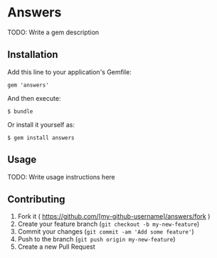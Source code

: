 # Answers

TODO: Write a gem description

## Installation

Add this line to your application's Gemfile:

    gem 'answers'

And then execute:

    $ bundle

Or install it yourself as:

    $ gem install answers

## Usage

TODO: Write usage instructions here

## Contributing

1. Fork it ( https://github.com/[my-github-username]/answers/fork )
2. Create your feature branch (`git checkout -b my-new-feature`)
3. Commit your changes (`git commit -am 'Add some feature'`)
4. Push to the branch (`git push origin my-new-feature`)
5. Create a new Pull Request
